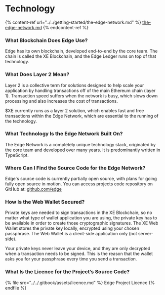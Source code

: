 # Technology

{% content-ref url="../../getting-started/the-edge-network.md" %}
[the-edge-network.md](../../getting-started/the-edge-network.md)
{% endcontent-ref %}

### What Blockchain Does Edge Use?

Edge has its own blockchain, developed end-to-end by the core team. The chain is called the XE Blockchain, and the Edge Ledger runs on top of that technology.

### What Does Layer 2 Mean?

Layer 2 is a collective term for solutions designed to help scale your application by handling transactions off of the main Ethereum chain (layer 1). Transaction speed suffers when the network is busy, which slows down processing and also increases the cost of transactions.

$XE currently runs as a layer 2 solution, which enables fast and free transactions within the Edge Network, which are essential to the running of the technology.

### What Technology Is the Edge Network Built On?

The Edge Network is a completely unique technology stack, originated by the core team and developed over many years. It is predominantly written in TypeScript.

### Where Can I Find the Source Code for the Edge Network?

Edge's source code is currently partially open source, with plans for going fully open source in motion. You can access projects code repository on GitHub at: [github.com/edge](https://github.com/edge)

### How Is the Web Wallet Secured?

Private keys are needed to sign transactions in the XE Blockchain, so no matter what type of wallet application you are using, the private key has to be available in order to create those cryptographic signatures. The XE Web Wallet stores the private key locally, encrypted using your chosen passphrase. The Web Wallet is a client-side application only (not server-side).

Your private keys never leave your device, and they are only decrypted when a transaction needs to be signed. This is the reason that the wallet asks you for your passphrase every time you send a transaction.

### What Is the Licence for the Project’s Source Code?

{% file src="../../.gitbook/assets/licence.md" %}
Edge Project Licence
{% endfile %}
